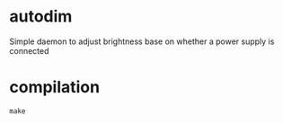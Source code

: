 # autodim
Simple daemon to adjust brightness base on whether a power supply is connected

# compilation
    make
